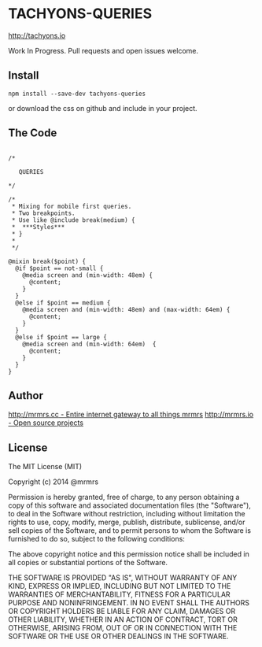 # TACHYONS-QUERIES

http://tachyons.io

Work In Progress. Pull requests and open issues welcome.

## Install
```
npm install --save-dev tachyons-queries
```
or download the css on github and include in your project.

## The Code
```

/*

   QUERIES

*/

/*
 * Mixing for mobile first queries.
 * Two breakpoints.
 * Use like @include break(medium) {
 *  ***Styles***
 * }
 *
 */

@mixin break($point) {
  @if $point == not-small {
    @media screen and (min-width: 48em) {
      @content;
    }
  }
  @else if $point == medium {
    @media screen and (min-width: 48em) and (max-width: 64em) {
      @content;
    }
  }
  @else if $point == large {
    @media screen and (min-width: 64em)  {
      @content;
    }
  }
}
```

## Author

[http://mrmrs.cc - Entire internet gateway to all things mrmrs](http://mrmrs.cc)
[http://mrmrs.io - Open source projects](http://mrmrs.io)

## License

The MIT License (MIT)

Copyright (c) 2014 @mrmrs

Permission is hereby granted, free of charge, to any person obtaining a copy
of this software and associated documentation files (the "Software"), to deal
in the Software without restriction, including without limitation the rights
to use, copy, modify, merge, publish, distribute, sublicense, and/or sell
copies of the Software, and to permit persons to whom the Software is
furnished to do so, subject to the following conditions:

The above copyright notice and this permission notice shall be included in
all copies or substantial portions of the Software.

THE SOFTWARE IS PROVIDED "AS IS", WITHOUT WARRANTY OF ANY KIND, EXPRESS OR
IMPLIED, INCLUDING BUT NOT LIMITED TO THE WARRANTIES OF MERCHANTABILITY,
FITNESS FOR A PARTICULAR PURPOSE AND NONINFRINGEMENT. IN NO EVENT SHALL THE
AUTHORS OR COPYRIGHT HOLDERS BE LIABLE FOR ANY CLAIM, DAMAGES OR OTHER
LIABILITY, WHETHER IN AN ACTION OF CONTRACT, TORT OR OTHERWISE, ARISING FROM,
OUT OF OR IN CONNECTION WITH THE SOFTWARE OR THE USE OR OTHER DEALINGS IN
THE SOFTWARE.

